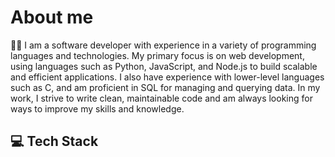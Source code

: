 # About me
:man_technologist:
I am a software developer with experience in a variety of programming languages and technologies. 
My primary focus is on web development, using languages such as Python, JavaScript, 
and Node.js to build scalable and efficient applications. 
I also have experience with lower-level languages such as C, and am proficient in SQL for managing and querying data. 
In my work, I strive to write clean, maintainable code and am always looking for ways to improve my skills and knowledge.

## :computer: Tech Stack
